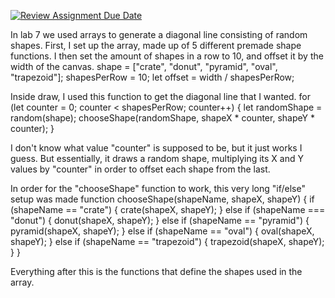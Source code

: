 [![Review Assignment Due Date](https://classroom.github.com/assets/deadline-readme-button-8d59dc4de5201274e310e4c54b9627a8934c3b88527886e3b421487c677d23eb.svg)](https://classroom.github.com/a/oPXDwk0m)

In lab 7 we used arrays to generate a diagonal line consisting of random shapes.
First, I set up the array, made up of 5 different premade shape functions. I then set the amount of shapes in a row to 10, and offset it by the width of the canvas.
   shape = ["crate", "donut", "pyramid", "oval", "trapezoid"];
   shapesPerRow = 10;
   let offset = width / shapesPerRow;
   
   Inside draw, I used this function to get the diagonal line that I wanted.
    for (let counter = 0; counter < shapesPerRow; counter++) {
    let randomShape = random(shape);
    chooseShape(randomShape, shapeX * counter, shapeY * counter);
  }
  
  I don't know what value "counter" is supposed to be, but it just works I guess. But essentially, it draws a random shape, multiplying its X and Y values by "counter" in order to offset each shape from the last.
  
  In order for the "chooseShape" function to work, this very long "if/else" setup was made
  function chooseShape(shapeName, shapeX, shapeY) {
  if (shapeName == "crate") {
    crate(shapeX, shapeY);
  } else if (shapeName === "donut") {
    donut(shapeX, shapeY);
  } else if (shapeName == "pyramid") {
    pyramid(shapeX, shapeY);
  } else if (shapeName == "oval") {
    oval(shapeX, shapeY);
  } else if (shapeName == "trapezoid") {
    trapezoid(shapeX, shapeY);
  }
}

Everything after this is the functions that define the shapes used in the array.
